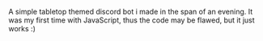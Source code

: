 A simple tabletop themed discord bot i made in the span of an evening. 
It was my first time with JavaScript, thus the code may be flawed, but it just works :)
